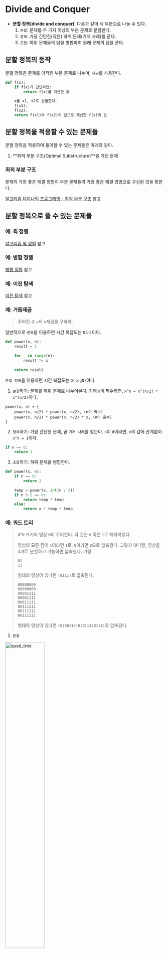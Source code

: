 # Divide and Conquer

- **분할 정복(divide and conquer)**: 다음과 같이 세 부분으로 나눌 수 있다.
  1. `분할`: 문제를 두 가지 이상의 부분 문제로 분할한다.
  2. `정복`: 가장 간단한(작은) 하위 문제(기저 사례)를 푼다.
  3. `조합`: 하위 문제들의 답을 병합하여 원래 문제의 답을 푼다.



## 분할 정복의 동작

분할 정복은 문제를 더작은 부분 문제로 나누며, `재귀`를 사용한다.

```python
def f(x):
    if f(x)가 간단하면:
        return f(x)를 계산한 값
    
    x를 x1, x2로 분할한다.
    f(x1);
    f(x2);
    return f(x1)과 f(x2)의 값으로 계산한 f(x)의 값
```



## 분할 정복을 적용할 수 있는 문제들

분할 정복을 적용하여 풀이할 수 있는 문제들은 아래와 같다.

1. **최적 부분 구조(Optimal Substructure)**을 가진 문제



### 최적 부분 구조

문제의 가장 좋은 해결 방법이 부분 문제들의 가장 좋은 해결 방법으로 구성된 것을 뜻한다.

[알고리즘 다이나믹 프로그래밍 - 최적 부분 구조](https://github.com/leegwae/algorithms/blob/main/dynamic-programming.md#%EC%B5%9C%EC%A0%81-%EB%B6%80%EB%B6%84-%EA%B5%AC%EC%A1%B0) 참고



## 분할 정복으로 풀 수 있는 문제들

### 예: 퀵 정렬

[알고리즘 퀵 정렬](https://github.com/leegwae/algorithms/blob/main/quick-sort.md) 참고



### 예: 병합 정렬

[병합 정렬](https://github.com/leegwae/algorithms/blob/main/merge-sort.md) 참고



### 예: 이진 탐색

[이진 탐색](https://github.com/leegwae/algorithms/blob/main/binary-search.md) 참고



### 예: 거듭제곱

> 주어진 수 `x`의 `n`제곱을 구하라.

일반적으로 `반복`을 이용하면 시간 복잡도는 `O(n)`이다.

```python
def power(x, n):
    result = 1
    
    for _ in range(n):
        result *= x
        
    return result
```



`분할 정복`을 이용하면 시간 복잡도는 `O(logN)`이다.

1. `분할`하기: 문제를 하위 문제로 나누어본다. 가령 `n`이 짝수라면, `x^n = x^(n/2) * x^(n/2)`이다.

```
power(x, n) = {
	power(x, n/2) * power(x, n/2), (n이 짝수)
	power(x, n/2) * power(x, n/2) * x, (n이 홀수)
}
```

2. `정복`하기: 가장 간단한 문제, 곧 `기저 사례`를 찾는다. `n`이 `0`이라면, `x`의 값에 관계없이 `x^n = 1`이다.

```python
if n == 0:
    return 1
```

3. `조합`하기: 하위 문제를 병합한다.

```python
def power(x, n):
    if n == 0:
        return 1
    
    temp = power(x, int(n / 2))
    if n % 2 == 0:
        return temp * temp
    else:
        return x * temp * temp
```



### 예: 쿼드 트리

> `N`*`N` 크기의 영상 `M`이 주어진다. 각 칸은 `0` 혹은 `1`로 채워져있다.
>
> 영상의 모든 칸이 `1`이라면 `1`로, `0`이라면 `0`으로 압축된다. 그렇지 않다면, 영상을 4개로 분할하고 가능하면 압축한다. 가령
>
> ```
> 01
> 11
> ```
>
> 형태의 영상이 있다면 `(0111)`로 압축된다.
>
> ```
> 00000000
> 00000000
> 00001111
> 00001111
> 00011111
> 00111111
> 00111111
> 00111111
> ```
>
> 형태의 영상이 있다면 `(0(0011)(0(0111)01)1)`로 압축된다.



1. `분할`

<img src="https://user-images.githubusercontent.com/57662010/172005894-9b5f9fbd-1464-45b7-aa94-ed8e5110a4c1.jpg" alt="quad_tree" width="50%;" />

가로와 세로가 `n`인 영상 `M`의 압축 결과인 `f(y, x, n)`은 네 개의 영상 `m1`, `m2`, `m3`, `m4`의 압축 결과로 나누어볼 수 있다.

```
f(y, x, n) = {
	0, (m1 = m2 = m3 = m4 이고 그 압축 결과가 0인 경우),
	1, (m1 = m2 = m3 = m4 이고 그 압축 결과가 1인 경우),
	(m1 + m2 + m3 + m4), (그 외의 경우)
}
```

2. `정복`: 가로와 세로의 길이가 `1`인 영상 `M`의 압축 결과는 해당 칸에 적힌 숫자 그대로이다.

```python
if n == 1:
	return M[y][x]
```

3. `병합`

```python
def compress(y, x, n):
	if n == 1:
		return M[y][x]

	nn = n // 2
	m1 = compress(y, x, nn)
	m2 = compress(y, x + nn, nn)
	m3 = compress(y + nn, x, nn)
	m4 = compress(y + nn, x + nn, nn)

	if m1 == m2 == m3 == m4 and len(m1) == 1:
		return m1

	return f'({m1 + m2 + m3 + m4})'
```

[쿼드_트리.py](https://github.com/leegwae/problem-solving/blob/main/divide_and_conquer/%EC%BF%BC%EB%93%9C_%ED%8A%B8%EB%A6%AC.py)



## 참고

- [Write a program to calculate pow(x, n)](https://www.geeksforgeeks.org/write-a-c-program-to-calculate-powxn/) 참고
- 파이썬 알고리즘 인터뷰(박상길 저) - 분할 정복 참고
- [라이-분할 정복](https://blog.naver.com/kks227/220776241154) 참고
